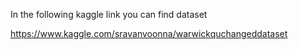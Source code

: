 In the following kaggle link you can find dataset

https://www.kaggle.com/sravanvoonna/warwickquchangeddataset

